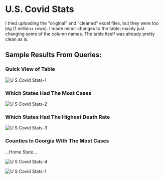 # U.S. Covid Stats

I tried uploading the "original" and "cleaned" excel files, but they were too big (1 million+ rows). I made minor changes to the table; mainly just changing some of the column names. The table itself was already pretty clean as is.

## Sample Results From Queries:

### Quick View of Table

![U S  Covid Stats-1](https://user-images.githubusercontent.com/94875597/172692731-1f39a8cd-7e29-4102-ba0b-e2ff1ff7f79e.png)

### Which States Had The Most Cases

![U S  Covid Stats-2](https://user-images.githubusercontent.com/94875597/172692906-4b1a181c-3f78-489e-b6e8-9090afaaae94.png)

### Which States Had The Highest Death Rate

![U S  Covid Stats-3](https://user-images.githubusercontent.com/94875597/172692993-92b341ff-d7e3-4490-8270-6ecd5751e2d6.png)

### Counties In Georgia With The Most Cases

...Home State...

![U S  Covid Stats-4](https://user-images.githubusercontent.com/94875597/172693234-7dfe9330-96b7-4269-8c11-4ed1cfb5657d.png)


![U S  Covid Stats-1](https://user-images.githubusercontent.com/94875597/172696933-c687771d-b4f8-4b18-a9fc-defb2bede461.jpg)
